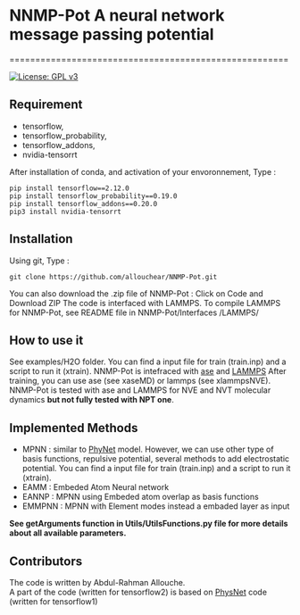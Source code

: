 # NNMP-Pot  A neural network message passing potential
======================================================

[![License: GPL v3](https://img.shields.io/badge/License-GPLv3-blue.svg)](https://www.gnu.org/licenses/gpl-3.0)

## Requirement
 - tensorflow, 
 - tensorflow_probability, 
 - tensorflow_addons, 
 - nvidia-tensorrt

After installation of conda, and activation of your envoronnement,  Type : 
```console
pip install tensorflow==2.12.0
pip install tensorflow_probability==0.19.0
pip install tensorflow_addons==0.20.0
pip3 install nvidia-tensorrt
```

## Installation

Using git,  Type : 
```console
git clone https://github.com/allouchear/NNMP-Pot.git
```
You can also download the .zip file of NNMP-Pot : Click on Code and Download ZIP
The code is interfaced with LAMMPS. To compile LAMMPS for NNMP-Pot, see README file in NNMP-Pot/Interfaces /LAMMPS/

## How to use it 
See examples/H2O folder. 
You can find a input file for train (train.inp) and a script to run it (xtrain).
NNMP-Pot is intefraced with [ase](https://wiki.fysik.dtu.dk/ase/) and [LAMMPS](https://www.lammps.org/#gsc.tab=0)
After training, you can use ase (see xaseMD) or lammps (see xlammpsNVE).
NNMP-Pot is tested with ase and LAMMPS for NVE and NVT molecular dynamics **but not fully tested with NPT one**.

## Implemented Methods
 - MPNN : similar to [PhyNet](https://github.com/MMunibas/PhysNet) model. However, we can use other type of basis functions, repulsive potential, several methods to add electrostatic potential. 
You can find a input file for train (train.inp) and a script to run it (xtrain).
 - EAMM : Embeded Atom Neural network
 - EANNP : MPNN using Embeded atom overlap as basis functions
 - EMMPNN : MPNN with Element modes instead a embaded layer as input

**See getArguments function in Utils/UtilsFunctions.py file for more details about all available parameters.**

## Contributors
The code is written by Abdul-Rahman Allouche.\
A part of the code (written for tensorflow2) is based on [PhysNet](https://github.com/MMunibas/PhysNet) code (written for tensorflow1)
